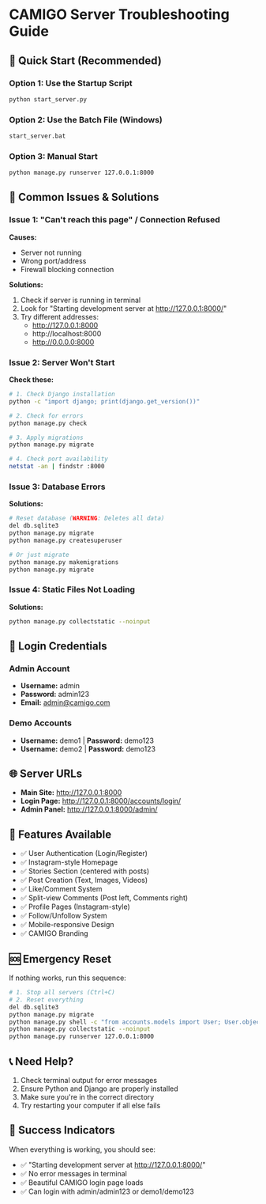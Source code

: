 # CAMIGO Server Troubleshooting Guide

## 🚀 Quick Start (Recommended)

### Option 1: Use the Startup Script
```bash
python start_server.py
```

### Option 2: Use the Batch File (Windows)
```bash
start_server.bat
```

### Option 3: Manual Start
```bash
python manage.py runserver 127.0.0.1:8000
```

## 🔧 Common Issues & Solutions

### Issue 1: "Can't reach this page" / Connection Refused

**Causes:**
- Server not running
- Wrong port/address
- Firewall blocking connection

**Solutions:**
1. Check if server is running in terminal
2. Look for "Starting development server at http://127.0.0.1:8000/"
3. Try different addresses:
   - http://127.0.0.1:8000
   - http://localhost:8000
   - http://0.0.0.0:8000

### Issue 2: Server Won't Start

**Check these:**
```bash
# 1. Check Django installation
python -c "import django; print(django.get_version())"

# 2. Check for errors
python manage.py check

# 3. Apply migrations
python manage.py migrate

# 4. Check port availability
netstat -an | findstr :8000
```

### Issue 3: Database Errors

**Solutions:**
```bash
# Reset database (WARNING: Deletes all data)
del db.sqlite3
python manage.py migrate
python manage.py createsuperuser

# Or just migrate
python manage.py makemigrations
python manage.py migrate
```

### Issue 4: Static Files Not Loading

**Solutions:**
```bash
python manage.py collectstatic --noinput
```

## 🔐 Login Credentials

### Admin Account
- **Username:** admin
- **Password:** admin123
- **Email:** admin@camigo.com

### Demo Accounts
- **Username:** demo1 | **Password:** demo123
- **Username:** demo2 | **Password:** demo123

## 🌐 Server URLs

- **Main Site:** http://127.0.0.1:8000
- **Login Page:** http://127.0.0.1:8000/accounts/login/
- **Admin Panel:** http://127.0.0.1:8000/admin/

## 📱 Features Available

- ✅ User Authentication (Login/Register)
- ✅ Instagram-style Homepage
- ✅ Stories Section (centered with posts)
- ✅ Post Creation (Text, Images, Videos)
- ✅ Like/Comment System
- ✅ Split-view Comments (Post left, Comments right)
- ✅ Profile Pages (Instagram-style)
- ✅ Follow/Unfollow System
- ✅ Mobile-responsive Design
- ✅ CAMIGO Branding

## 🆘 Emergency Reset

If nothing works, run this sequence:
```bash
# 1. Stop all servers (Ctrl+C)
# 2. Reset everything
del db.sqlite3
python manage.py migrate
python manage.py shell -c "from accounts.models import User; User.objects.create_superuser('admin', 'admin@camigo.com', 'admin123')"
python manage.py collectstatic --noinput
python manage.py runserver 127.0.0.1:8000
```

## 📞 Need Help?

1. Check terminal output for error messages
2. Ensure Python and Django are properly installed
3. Make sure you're in the correct directory
4. Try restarting your computer if all else fails

## 🎯 Success Indicators

When everything is working, you should see:
- ✅ "Starting development server at http://127.0.0.1:8000/"
- ✅ No error messages in terminal
- ✅ Beautiful CAMIGO login page loads
- ✅ Can login with admin/admin123 or demo1/demo123
